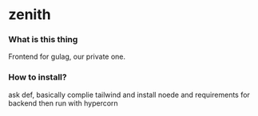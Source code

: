 # zenith

### What is this thing 
Frontend for gulag, our private one.

### How to install?
ask def, basically complie tailwind and install noede and requirements for backend then run with hypercorn
